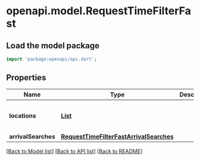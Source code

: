 # openapi.model.RequestTimeFilterFast

## Load the model package
```dart
import 'package:openapi/api.dart';
```

## Properties
Name | Type | Description | Notes
------------ | ------------- | ------------- | -------------
**locations** | [**List<RequestLocation>**](RequestLocation.md) |  | [default to const []]
**arrivalSearches** | [**RequestTimeFilterFastArrivalSearches**](RequestTimeFilterFastArrivalSearches.md) |  | 

[[Back to Model list]](../README.md#documentation-for-models) [[Back to API list]](../README.md#documentation-for-api-endpoints) [[Back to README]](../README.md)



